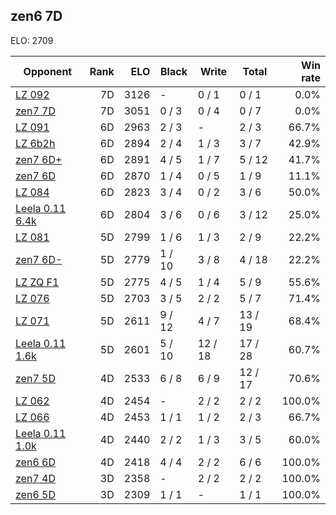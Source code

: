 ## zen6 7D ##

ELO: 2709

Opponent | Rank | ELO | Black | Write | Total | Win rate
---------|-----:|----:|-------|-------|-------|-------:
[LZ 092](LZ%20092.md) | 7D | 3126 | - | 0 / 1 | 0 / 1 | 0.0%
[zen7 7D](zen7%207D.md) | 7D | 3051 | 0 / 3 | 0 / 4 | 0 / 7 | 0.0%
[LZ 091](LZ%20091.md) | 6D | 2963 | 2 / 3 | - | 2 / 3 | 66.7%
[LZ 6b2h](LZ%206b2h.md) | 6D | 2894 | 2 / 4 | 1 / 3 | 3 / 7 | 42.9%
[zen7 6D+](zen7%206D+.md) | 6D | 2891 | 4 / 5 | 1 / 7 | 5 / 12 | 41.7%
[zen7 6D](zen7%206D.md) | 6D | 2870 | 1 / 4 | 0 / 5 | 1 / 9 | 11.1%
[LZ 084](LZ%20084.md) | 6D | 2823 | 3 / 4 | 0 / 2 | 3 / 6 | 50.0%
[Leela 0.11 6.4k](Leela%200.11%206.4k.md) | 6D | 2804 | 3 / 6 | 0 / 6 | 3 / 12 | 25.0%
[LZ 081](LZ%20081.md) | 5D | 2799 | 1 / 6 | 1 / 3 | 2 / 9 | 22.2%
[zen7 6D-](zen7%206D-.md) | 5D | 2779 | 1 / 10 | 3 / 8 | 4 / 18 | 22.2%
[LZ ZQ F1](LZ%20ZQ%20F1.md) | 5D | 2775 | 4 / 5 | 1 / 4 | 5 / 9 | 55.6%
[LZ 076](LZ%20076.md) | 5D | 2703 | 3 / 5 | 2 / 2 | 5 / 7 | 71.4%
[LZ 071](LZ%20071.md) | 5D | 2611 | 9 / 12 | 4 / 7 | 13 / 19 | 68.4%
[Leela 0.11 1.6k](Leela%200.11%201.6k.md) | 5D | 2601 | 5 / 10 | 12 / 18 | 17 / 28 | 60.7%
[zen7 5D](zen7%205D.md) | 4D | 2533 | 6 / 8 | 6 / 9 | 12 / 17 | 70.6%
[LZ 062](LZ%20062.md) | 4D | 2454 | - | 2 / 2 | 2 / 2 | 100.0%
[LZ 066](LZ%20066.md) | 4D | 2453 | 1 / 1 | 1 / 2 | 2 / 3 | 66.7%
[Leela 0.11 1.0k](Leela%200.11%201.0k.md) | 4D | 2440 | 2 / 2 | 1 / 3 | 3 / 5 | 60.0%
[zen6 6D](zen6%206D.md) | 4D | 2418 | 4 / 4 | 2 / 2 | 6 / 6 | 100.0%
[zen7 4D](zen7%204D.md) | 3D | 2358 | - | 2 / 2 | 2 / 2 | 100.0%
[zen6 5D](zen6%205D.md) | 3D | 2309 | 1 / 1 | - | 1 / 1 | 100.0%
